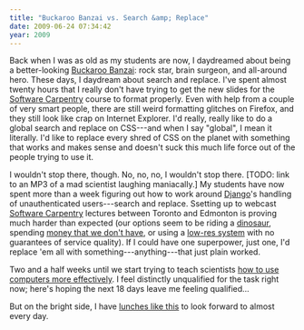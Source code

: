 ```yaml
---
title: "Buckaroo Banzai vs. Search &amp; Replace"
date: 2009-06-24 07:34:42
year: 2009
---
```

Back when I was as old as my students are now, I daydreamed about being a better-looking <a href="http://www.imdb.com/title/tt0086856/">Buckaroo Banzai</a>: rock star, brain surgeon, and all-around hero.  These days, I daydream about search and replace.  I've spent almost twenty hours that I really don't have trying to get the new slides for the <a href="https://software-carpentry.org">Software Carpentry</a> course to format properly.  Even with help from a couple of very smart people, there are still weird formatting glitches on Firefox, and they still look like crap on Internet Explorer.  I'd really, really like to do a global search and replace on CSS---and when I say "global", I mean it literally.  I'd like to replace every shred of CSS on the planet with something that works and makes sense and doesn't suck this much life force out of the people trying to use it.

I wouldn't stop there, though.  No, no, no, I wouldn't stop there.  [TODO: link to an MP3 of a mad scientist laughing maniacally.]  My students have now spent more than a week figuring out how to work around <a href="http://www.djangoproject.org">Django</a>'s handling of unauthenticated users---search and replace.  Ssetting up to webcast <a href="https://software-carpentry.org">Software Carpentry</a> lectures between Toronto and Edmonton is proving much harder than expected (our options seem to be riding a <a href="http://www.accessgrid.org">dinosaur</a>, spending <a href="http://epresence.tv">money that we don't have</a>, or using a <a href="http://www.skype.com/allfeatures/videocall/">low-res system</a> with no guarantees of service quality).  If I could have one superpower, just one, I'd replace 'em all with something---anything---that just plain worked.

Two and a half weeks until we start trying to teach scientists <a href="https://software-carpentry.org">how to use computers more effectively</a>. I feel distinctly unqualified for the task right now; here's hoping the next 18 days leave me feeling qualified...

But on the bright side, I have <a href="http://www.facebook.com/album.php?aid=271855&amp;id=737155117&amp;l=efd42bf770">lunches like this</a> to look forward to almost every day.
